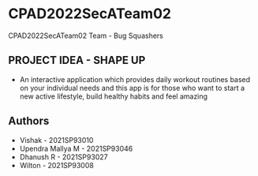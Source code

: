 # CPAD2022SecATeam02
CPAD2022SecATeam02
Team - Bug Squashers

## PROJECT IDEA - SHAPE UP
- An interactive application which provides daily workout routines based on your individual needs and this app is for those who want to start a new active lifestyle, build healthy habits and feel amazing 


## Authors

- Vishak             - 2021SP93010
- Upendra Mallya M   - 2021SP93046
- Dhanush R          - 2021SP93027
- Wilton             - 2021SP93008
